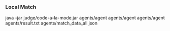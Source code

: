 ### Local Match
java -jar judge/code-a-la-mode.jar agents/agent agents/agent agents/agent agents/result.txt agents/match_data_all.json
